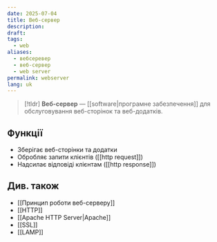 ```yaml
---
date: 2025-07-04
title: Веб-сервер
description: 
draft: 
tags:
  - web
aliases:
  - вебсеревер
  - веб-сервер
  - web server
permalink: webserver
lang: uk
---
```


> [!tldr]
> **Веб-сервер** — [[software|програмне забезпечення]] для обслуговування веб-сторінок та веб-додатків.

## Функції

- Зберігає веб-сторінки та додатки
- Обробляє запити клієнтів ([[http request]])
- Надсилає відповіді клієнтам ([[http response]])

## Див. також

- [[Принцип роботи веб-серверу]]
- [[HTTP]]
- [[Apache HTTP Server|Apache]]
- [[SSL]]
- [[LAMP]]

